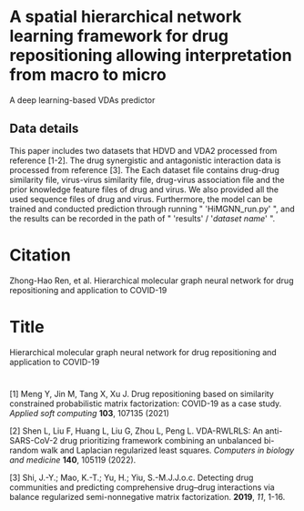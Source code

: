 # A spatial hierarchical network learning framework for drug repositioning allowing interpretation from macro to micro
A deep learning-based VDAs predictor



## Data details
This paper includes two datasets that HDVD and VDA2 processed from reference [1-2]. The drug synergistic and antagonistic interaction data is processed from reference [3].  The  Each dataset file contains drug-drug similarity file, virus-virus similarity file, drug-virus association file and the prior knowledge feature files of drug and virus. We also provided all the used sequence files of drug and virus.  Furthermore, the model can be trained and conducted prediction through running " 'HiMGNN_run.py' ", and the results can be recorded in the path of " 'results' /  '*dataset name*' ".



# Citation
Zhong-Hao Ren, et al. Hierarchical molecular graph neural network for drug repositioning and application to COVID-19 



# Title
Hierarchical molecular graph neural network for drug repositioning and application to COVID-19

# 

[1] Meng Y, Jin M, Tang X, Xu J. Drug repositioning based on similarity constrained probabilistic matrix factorization: COVID-19 as a case study. *Applied soft computing* **103**, 107135 (2021)    

[2] Shen L, Liu F, Huang L, Liu G, Zhou L, Peng L. VDA-RWLRLS: An anti-SARS-CoV-2 drug prioritizing framework combining an unbalanced bi-random walk and Laplacian regularized least squares. *Computers in biology and medicine* **140**, 105119 (2022).  

[3] Shi, J.-Y.; Mao, K.-T.; Yu, H.; Yiu, S.-M.J.J.o.c. Detecting drug communities and predicting comprehensive drug–drug interactions via balance regularized semi-nonnegative matrix factorization. **2019**, *11*, 1-16.  
